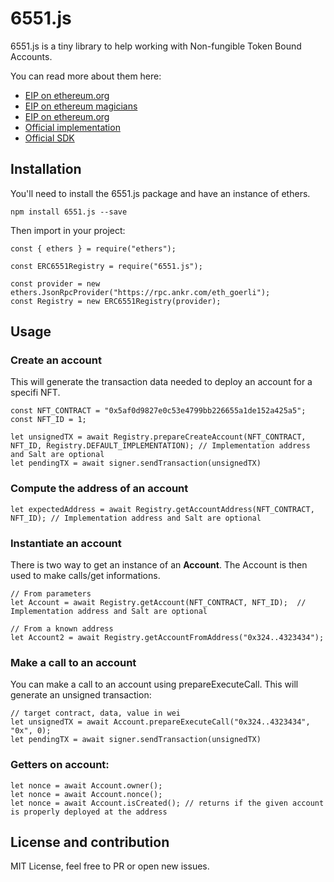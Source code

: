 # 6551.js

6551.js is a tiny library to help working with Non-fungible Token Bound Accounts. 

You can read more about them here:
- [EIP on ethereum.org](https://eips.ethereum.org/EIPS/eip-6551)
- [EIP on ethereum magicians](https://ethereum-magicians.org/t/erc-6551-non-fungible-token-bound-accounts/13030)
- [EIP on ethereum.org](https://eips.ethereum.org/EIPS/eip-6551)
- [Official implementation](https://github.com/tokenbound/contracts)
- [Official SDK](https://github.com/tokenbound/sdk)

## Installation

You'll need to install the 6551.js package and have an instance of ethers.

```
npm install 6551.js --save
```

Then import in your project:

```
const { ethers } = require("ethers");

const ERC6551Registry = require("6551.js");

const provider = new ethers.JsonRpcProvider("https://rpc.ankr.com/eth_goerli");
const Registry = new ERC6551Registry(provider);

```

## Usage

### Create an account

This will generate the transaction data needed to deploy an account for a specifi NFT.

```
const NFT_CONTRACT = "0x5af0d9827e0c53e4799bb226655a1de152a425a5";
const NFT_ID = 1;

let unsignedTX = await Registry.prepareCreateAccount(NFT_CONTRACT, NFT_ID, Registry.DEFAULT_IMPLEMENTATION); // Implementation address and Salt are optional
let pendingTX = await signer.sendTransaction(unsignedTX)
```

### Compute the address of an account

```
let expectedAddress = await Registry.getAccountAddress(NFT_CONTRACT, NFT_ID); // Implementation address and Salt are optional
```

### Instantiate an account

There is two way to get an instance of an **Account**. The Account is then used to make calls/get informations.

```
// From parameters
let Account = await Registry.getAccount(NFT_CONTRACT, NFT_ID);  // Implementation address and Salt are optional

// From a known address
let Account2 = await Registry.getAccountFromAddress("0x324..4323434");
```


### Make a call to an account

You can make a call to an account using prepareExecuteCall. This will generate an unsigned transaction: 

```
// target contract, data, value in wei
let unsignedTX = await Account.prepareExecuteCall("0x324..4323434", "0x", 0); 
let pendingTX = await signer.sendTransaction(unsignedTX)
```

### Getters on account:

```
let nonce = await Account.owner();
let nonce = await Account.nonce();
let nonce = await Account.isCreated(); // returns if the given account is properly deployed at the address

```

## License and contribution

MIT License, feel free to PR or open new issues.


